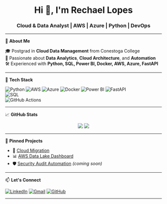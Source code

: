 <!-- GitHub Profile README - Rechael Lopes -->

<h1 align="center">Hi 👋, I'm Rechael Lopes</h1>
<h3 align="center">Cloud & Data Analyst | AWS | Azure | Python | DevOps</h3>

---

🌟 **About Me**

🎓 Postgrad in **Cloud Data Management** from Conestoga College  
🧠 Passionate about **Data Analytics**, **Cloud Architecture**, and **Automation**  
🛠️ Experienced with **Python, SQL, Power BI, Docker, AWS, Azure, FastAPI**  

---

🔧 **Tech Stack**

![Python](https://img.shields.io/badge/-Python-black?style=flat-square&logo=python) 
![AWS](https://img.shields.io/badge/-AWS-orange?style=flat-square&logo=amazonaws) 
![Azure](https://img.shields.io/badge/-Azure-blue?style=flat-square&logo=microsoftazure)
![Docker](https://img.shields.io/badge/-Docker-blue?style=flat-square&logo=docker) 
![Power BI](https://img.shields.io/badge/-Power%20BI-yellow?style=flat-square&logo=powerbi) 
![FastAPI](https://img.shields.io/badge/-FastAPI-green?style=flat-square&logo=fastapi)  
![SQL](https://img.shields.io/badge/-SQL-4479A1?style=flat-square&logo=postgresql)  
![GitHub Actions](https://img.shields.io/badge/-GitHub%20Actions-black?style=flat-square&logo=githubactions)

---

📈 **GitHub Stats**

<p align="center">
  <img src="https://github-readme-stats.vercel.app/api?username=RechaelLop&show_icons=true&theme=tokyonight" />
  <img src="https://github-readme-streak-stats.herokuapp.com?user=RechaelLop&theme=tokyonight&date_format=M%20j%5B%2C%20Y%5D" />
</p>

---

📌 **Pinned Projects**

- 🔭 [Cloud Migration](https://github.com/RechaelLop/Cloud-Migration)
- 📊 [AWS Data Lake Dashboard](https://github.com/RechaelLop/PlantUnify)
- 🛡️ [Security Audit Automation](#) *(coming soon)*

---

📫 **Let's Connect**

[![LinkedIn](https://img.shields.io/badge/-LinkedIn-blue?style=flat-square&logo=linkedin)](https://linkedin.com/in/rechael-lopes)
[![Gmail](https://img.shields.io/badge/-Gmail-red?style=flat-square&logo=gmail)](mailto:lopes.rechael1307@gmail.com)
[![GitHub](https://img.shields.io/badge/-GitHub-black?style=flat-square&logo=github)](https://github.com/RechaelLop)

---

